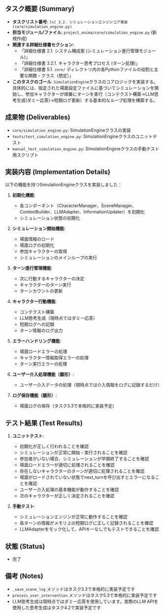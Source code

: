 ## タスク概要 (Summary)

* **タスクリスト番号**: `[x] 3.2. シミュレーションエンジンコア実装 (core/simulation_engine.py)`
* **担当モジュール/ファイル**: `project_anima/core/simulation_engine.py` (新規作成)
* **関連する詳細仕様書セクション**:
    * 「詳細仕様書 2.1. システム構成案 (シミュレーション進行管理モジュール)」
    * 「詳細仕様書 3.2.1. キャラクター思考プロセス (ターン処理)」
    * 「詳細仕様書 5.1. `core/` ディレクトリ内の各Pythonファイルの役割と主要な関数・クラス（想定）」
* **このタスクのゴール**: `SimulationEngine`クラスのコアロジックを実装する。具体的には、指定された場面設定ファイルに基づいてシミュレーションを開始し、参加キャラクターが順番にターンを実行（コンテクスト構築→LLM思考生成(ダミー応答)→短期ログ更新）する基本的なループ処理を構築する。

## 成果物 (Deliverables)

* `core/simulation_engine.py`: SimulationEngineクラスの実装
* `tests/test_simulation_engine.py`: SimulationEngineクラスのユニットテスト
* `manual_test_simulation_engine.py`: SimulationEngineクラスの手動テスト用スクリプト

## 実装内容 (Implementation Details)

以下の機能を持つSimulationEngineクラスを実装しました：

1. **初期化機能**:
   - 各コンポーネント（CharacterManager、SceneManager、ContextBuilder、LLMAdapter、InformationUpdater）を初期化
   - シミュレーション状態の初期化

2. **シミュレーション開始機能**:
   - 場面情報のロード
   - 場面ログの初期化
   - 参加キャラクターの取得
   - シミュレーションのメインループの実行

3. **ターン進行管理機能**:
   - 次に行動するキャラクターの決定
   - キャラクターのターン実行
   - ターンカウントの更新

4. **キャラクター行動機能**:
   - コンテクスト構築
   - LLM思考生成（現時点ではダミー応答）
   - 短期ログへの記録
   - ターン情報のログ出力

5. **エラーハンドリング機能**:
   - 場面ロードエラーの処理
   - キャラクター情報取得エラーの処理
   - ターン実行エラーの処理

6. **ユーザー介入処理機能（雛形）**:
   - ユーザー介入データの処理（現時点では介入情報をログに記録するだけ）

7. **ログ保存機能（雛形）**:
   - 場面ログの保存（タスク3.3で本格的に実装予定）

## テスト結果 (Test Results)

1. **ユニットテスト**:
   - 初期化が正しく行われることを確認
   - シミュレーションが正常に開始・実行されることを確認
   - 参加者がいない場合、シミュレーションが早期終了することを確認
   - 場面ロードエラーが適切に処理されることを確認
   - 存在しないキャラクターのターンが適切に処理されることを確認
   - 場面がロードされていない状態でnext_turnを呼び出すとエラーになることを確認
   - ユーザー介入処理の基本機能が動作することを確認
   - 次のキャラクターが正しく決定されることを確認

2. **手動テスト**:
   - シミュレーションエンジンが正常に動作することを確認
   - 各ターンの情報がメモリ上の短期ログに正しく記録されることを確認
   - LLMAdapterをモック化して、APIキーなしでもテストできることを確認

## 状態 (Status)

* 完了

## 備考 (Notes)

* `_save_scene_log` メソッドはタスク3.3で本格的に実装予定です
* `process_user_intervention` メソッドはタスク5.3で本格的に実装予定です
* LLM思考生成は現時点ではダミー応答を使用しています。実際のLLM APIを使用した思考生成はタスク4.2で実装予定です
